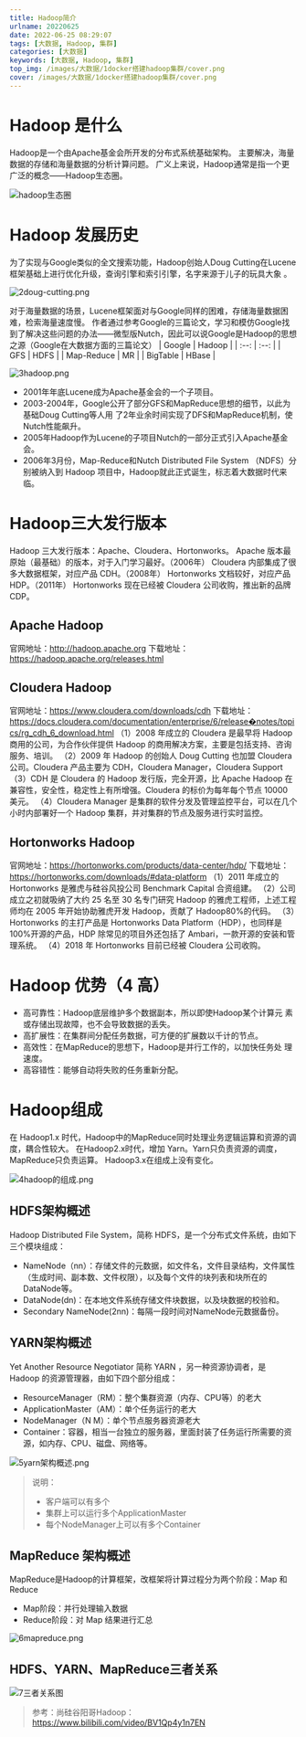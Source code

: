 ```yaml
---
title: Hadoop简介
urlname: 20220625
date: 2022-06-25 08:29:07
tags: [大数据, Hadoop, 集群]
categories: [大数据]
keywords: [大数据, Hadoop, 集群]
top_img: /images/大数据/1docker搭建hadoop集群/cover.png
cover: /images/大数据/1docker搭建hadoop集群/cover.png
---
```


# Hadoop 是什么

Hadoop是一个由Apache基金会所开发的分布式系统基础架构。
主要解决，海量数据的存储和海量数据的分析计算问题。
广义上来说，Hadoop通常是指一个更广泛的概念——Hadoop生态圈。

![hadoop生态圈](/images/大数据/2hadoop/1hadoop生态圈.png)

# Hadoop 发展历史

为了实现与Google类似的全文搜索功能，Hadoop创始人Doug Cutting在Lucene框架基础上进行优化升级，查询引擎和索引引擎，名字来源于儿子的玩具大象 。

![2doug-cutting.png](/images/大数据/2hadoop/2doug-cutting.png)

对于海量数据的场景，Lucene框架面对与Google同样的困难，存储海量数据困难，检索海量速度慢。 
作者通过参考Google的三篇论文，学习和模仿Google找到了解决这些问题的办法——微型版Nutch，因此可以说Google是Hadoop的思想之源（Google在大数据方面的三篇论文）
| Google | Hadoop |
| :--: | :--: |
| GFS | HDFS |
| Map-Reduce | MR |
| BigTable | HBase |

![3hadoop.png](/images/大数据/2hadoop/3hadoop.png)

- 2001年年底Lucene成为Apache基金会的一个子项目。
- 2003-2004年，Google公开了部分GFS和MapReduce思想的细节，以此为基础Doug Cutting等人用 了2年业余时间实现了DFS和MapReduce机制，使Nutch性能飙升。
- 2005年Hadoop作为Lucene的子项目Nutch的一部分正式引入Apache基金会。
- 2006年3月份，Map-Reduce和Nutch Distributed File System （NDFS）分别被纳入到 Hadoop 项目中，Hadoop就此正式诞生，标志着大数据时代来临。

# Hadoop三大发行版本
Hadoop 三大发行版本：Apache、Cloudera、Hortonworks。
Apache 版本最原始（最基础）的版本，对于入门学习最好。（2006年）
Cloudera 内部集成了很多大数据框架，对应产品 CDH。（2008年）
Hortonworks 文档较好，对应产品 HDP。（2011年）
Hortonworks 现在已经被 Cloudera 公司收购，推出新的品牌 CDP。

## Apache Hadoop
官网地址：http://hadoop.apache.org
下载地址：https://hadoop.apache.org/releases.html

## Cloudera Hadoop
官网地址：https://www.cloudera.com/downloads/cdh
下载地址：https://docs.cloudera.com/documentation/enterprise/6/release�notes/topics/rg_cdh_6_download.html
（1）2008 年成立的 Cloudera 是最早将 Hadoop 商用的公司，为合作伙伴提供 Hadoop 的商用解决方案，主要是包括支持、咨询服务、培训。
（2）2009 年 Hadoop 的创始人 Doug Cutting 也加盟 Cloudera 公司。Cloudera 产品主要为 CDH，Cloudera Manager，Cloudera Support
（3）CDH 是 Cloudera 的 Hadoop 发行版，完全开源，比 Apache Hadoop 在兼容性，安全性，稳定性上有所增强。Cloudera 的标价为每年每个节点 10000 美元。
（4）Cloudera Manager 是集群的软件分发及管理监控平台，可以在几个小时内部署好一个 Hadoop 集群，并对集群的节点及服务进行实时监控。

## Hortonworks Hadoop
官网地址：https://hortonworks.com/products/data-center/hdp/
下载地址：https://hortonworks.com/downloads/#data-platform
（1）2011 年成立的 Hortonworks 是雅虎与硅谷风投公司 Benchmark Capital 合资组建。
（2）公司成立之初就吸纳了大约 25 名至 30 名专门研究 Hadoop 的雅虎工程师，上述工程师均在 2005 年开始协助雅虎开发 Hadoop，贡献了 Hadoop80%的代码。
（3）Hortonworks 的主打产品是 Hortonworks Data Platform（HDP），也同样是 100%开源的产品，HDP 除常见的项目外还包括了 Ambari，一款开源的安装和管理系统。
（4）2018 年 Hortonworks 目前已经被 Cloudera 公司收购。

# Hadoop 优势（4 高）
- 高可靠性：Hadoop底层维护多个数据副本，所以即使Hadoop某个计算元 素或存储出现故障，也不会导致数据的丢失。
- 高扩展性：在集群间分配任务数据，可方便的扩展数以千计的节点。 
- 高效性：在MapReduce的思想下，Hadoop是并行工作的，以加快任务处 理速度。 
- 高容错性：能够自动将失败的任务重新分配。

# Hadoop组成
在 Hadoop1.x 时代，Hadoop中的MapReduce同时处理业务逻辑运算和资源的调度，耦合性较大。
在Hadoop2.x时代，增加 Yarn。Yarn只负责资源的调度，MapReduce只负责运算。
Hadoop3.x在组成上没有变化。

![4hadoop的组成.png](/images/大数据/2hadoop/4hadoop的组成.png)

## HDFS架构概述
Hadoop Distributed File System，简称 HDFS，是一个分布式文件系统，由如下三个模块组成：
- NameNode（nn）：存储文件的元数据，如文件名，文件目录结构，文件属性（生成时间、副本数、文件权限），以及每个文件的块列表和块所在的DataNode等。
- DataNode(dn)：在本地文件系统存储文件块数据，以及块数据的校验和。
- Secondary NameNode(2nn)：每隔一段时间对NameNode元数据备份。

## YARN架构概述

Yet Another Resource Negotiator 简称 YARN ，另一种资源协调者，是 Hadoop 的资源管理器，由如下四个部分组成：
- ResourceManager（RM）：整个集群资源（内存、CPU等）的老大
- ApplicationMaster（AM）：单个任务运行的老大
- NodeManager（N M）：单个节点服务器资源老大
- Container：容器，相当一台独立的服务器，里面封装了任务运行所需要的资源，如内存、CPU、磁盘、网络等。

![5yarn架构概述.png](/images/大数据/2hadoop/5yarn架构概述.png)

> 说明：
> - 客户端可以有多个 
> - 集群上可以运行多个ApplicationMaster 
> - 每个NodeManager上可以有多个Container

## MapReduce 架构概述
MapReduce是Hadoop的计算框架，改框架将计算过程分为两个阶段：Map 和 Reduce

- Map阶段：并行处理输入数据
- Reduce阶段：对 Map 结果进行汇总

![6mapreduce.png](/images/大数据/2hadoop/6mapreduce.png)

## HDFS、YARN、MapReduce三者关系

![7三者关系图](/images/大数据/2hadoop/7三者关系图.png)


> 参考：尚硅谷阳哥Hadoop：https://www.bilibili.com/video/BV1Qp4y1n7EN


